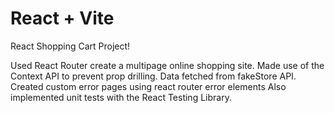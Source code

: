 # React + Vite

React Shopping Cart Project!

Used React Router create a multipage online shopping site. Made use of the Context API to prevent prop drilling. Data fetched from fakeStore API. Created custom error pages using react router error elements
Also implemented unit tests with the React Testing Library.
